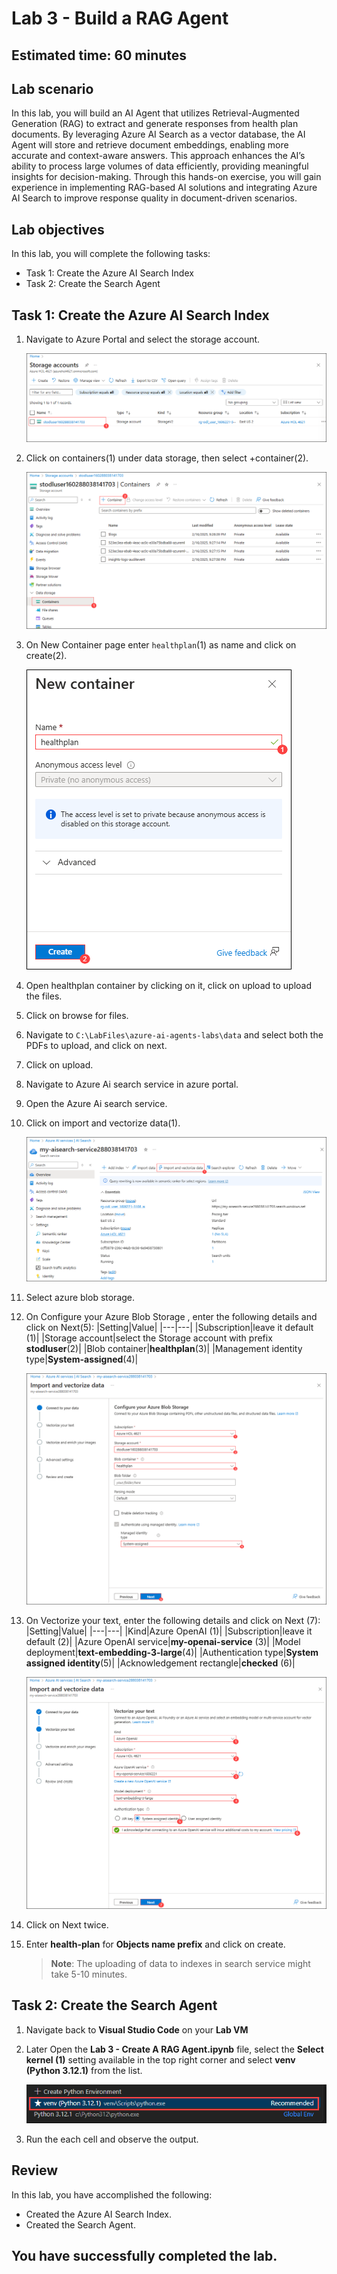 # Lab 3 - Build a RAG Agent

## Estimated time: 60 minutes
## Lab scenario
In this lab, you will build an AI Agent that utilizes Retrieval-Augmented Generation (RAG) to extract and generate responses from health plan documents. By leveraging Azure AI Search as a vector database, the AI Agent will store and retrieve document embeddings, enabling more accurate and context-aware answers. This approach enhances the AI’s ability to process large volumes of data efficiently, providing meaningful insights for decision-making. Through this hands-on exercise, you will gain experience in implementing RAG-based AI solutions and integrating Azure AI Search to improve response quality in document-driven scenarios.

## Lab objectives
In this lab, you will complete the following tasks:

- Task 1: Create the Azure AI Search Index
- Task 2: Create the Search Agent

## Task 1: Create the Azure AI Search Index
1. Navigate to Azure Portal and select the storage account.

   ![](./media/lab1-34.png)
1. Click on containers(1) under data storage, then select +container(2).

   ![](./media/lab3-1.png)
1. On New Container page enter `healthplan`(1) as name and click on create(2).

   ![](./media/lab3-2.png)
1. Open healthplan container by clicking on it, click on upload to upload the files.
1. Click on browse for files.
1. Navigate to `C:\LabFiles\azure-ai-agents-labs\data` and select both the PDFs to upload, and click on next.
1. Click on upload.
1. Navigate to Azure Ai search service in azure portal.
1. Open the Azure Ai search service.
1. Click on import and vectorize data(1).

   ![](./media/lab3-3.png)
1. Select azure blob storage.
1. On Configure your Azure Blob Storage , enter the following details and click on Next(5):
   |Setting|Value|
   |---|---|
   |Subscription|leave it default (1)|
   |Storage account|select the Storage account with prefix **stodluser**(2)|
   |Blob container|**healthplan**(3)|
   |Management identity type|**System-assigned**(4)|

      ![](./media/lab3-4upd.png)

1. On Vectorize your text, enter the following details and click on Next (7):
   |Setting|Value|
   |---|---|
   |Kind|Azure OpenAI (1)|
   |Subscription|leave it default (2)|
   |Azure OpenAI service|**my-openai-service<inject key="DeploymentID" enableCopy="false" /></inject>** (3)|
   |Model deployment|**text-embedding-3-large**(4)|
   |Authentication type|**System assigned identity**(5)|
   |Acknowledgement rectangle|**checked** (6)|

      ![](./media/lab3-5.png)

1. Click on Next twice.
1. Enter **health-plan** for  **Objects name prefix** and click on create.
   >**Note**: The uploading of data to indexes in search service might take 5-10 minutes.

## Task 2: Create the Search Agent

1. Navigate back to **Visual Studio Code** on your **Lab VM**
1. Later Open the **Lab 3 - Create A RAG Agent.ipynb** file, select the **Select kernel (1)** setting available in the top right corner and select **venv (Python 3.12.1)** from the list.

   ![](./media/lab1-24.png)
1. Run the each cell and observe the output.

## Review

In this lab, you have accomplished the following:

- Created the Azure AI Search Index.
- Created the Search Agent.


## You have successfully completed the lab.
